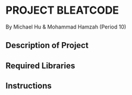 # PROJECT BLEATCODE
By Michael Hu & Mohammad Hamzah (Period 10) 
## Description of Project
## Required Libraries
## Instructions
